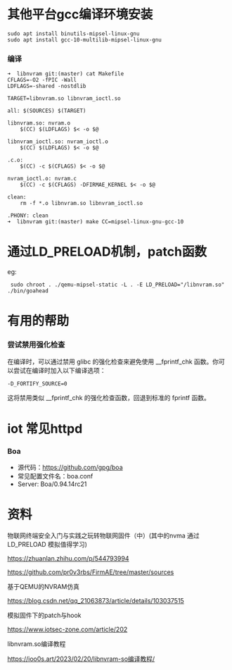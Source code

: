 # 其他平台gcc编译环境安装

```shell
sudo apt install binutils-mipsel-linux-gnu
sudo apt install gcc-10-multilib-mipsel-linux-gnu
```

### 编译

```
➜  libnvram git:(master) cat Makefile 
CFLAGS=-O2 -fPIC -Wall
LDFLAGS=-shared -nostdlib

TARGET=libnvram.so libnvram_ioctl.so

all: $(SOURCES) $(TARGET)

libnvram.so: nvram.o
	$(CC) $(LDFLAGS) $< -o $@

libnvram_ioctl.so: nvram_ioctl.o
	$(CC) $(LDFLAGS) $< -o $@

.c.o:
	$(CC) -c $(CFLAGS) $< -o $@

nvram_ioctl.o: nvram.c
	$(CC) -c $(CFLAGS) -DFIRMAE_KERNEL $< -o $@

clean:
	rm -f *.o libnvram.so libnvram_ioctl.so

.PHONY: clean
➜  libnvram git:(master) make CC=mipsel-linux-gnu-gcc-10
```

# 通过LD_PRELOAD机制，patch函数

eg:

```
 sudo chroot . ./qemu-mipsel-static -L . -E LD_PRELOAD="/libnvram.so" ./bin/goahead
```

# 有用的帮助

### 尝试禁用强化检查

在编译时，可以通过禁用 glibc 的强化检查来避免使用 __fprintf_chk 函数。你可以尝试在编译时加入以下编译选项：

```
-D_FORTIFY_SOURCE=0
```

这将禁用类似 __fprintf_chk 的强化检查函数，回退到标准的 fprintf 函数。

# iot 常见httpd

### Boa

- 源代码：https://github.com/gpg/boa
- 常见配置文件名：boa.conf
- Server: Boa/0.94.14rc21


# 资料

物联网终端安全入门与实践之玩转物联网固件（中）(其中的nvma 通过LD_PRELOAD 模拟值得学习)

https://zhuanlan.zhihu.com/p/544793994

https://github.com/pr0v3rbs/FirmAE/tree/master/sources

基于QEMU的NVRAM仿真

https://blog.csdn.net/qq_21063873/article/details/103037515

模拟固件下的patch与hook

https://www.iotsec-zone.com/article/202

libnvram.so编译教程

https://ioo0s.art/2023/02/20/libnvram-so编译教程/

